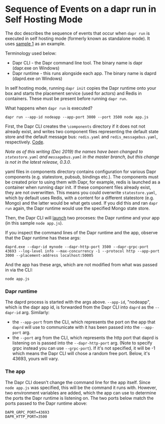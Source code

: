 # Sequence of Events on a dapr run in Self Hosting Mode

The doc describes the sequence of events that occur when `dapr run` is executed in self hosting mode (formerly known as standalone mode).  It uses [sample 1](https://github.com/dapr/samples/tree/master/1.hello-world) as an example.

Terminology used below:
- Dapr CLI - the Dapr command line tool.  The binary name is dapr (dapr.exe on Windows)
- Dapr runtime - this runs alongside each app.  The binary name is daprd (daprd.exe on Windows)

In self hosting mode, running `dapr init` copies the Dapr runtime onto your box and starts the placement service (used for actors) and Redis in containers.  These must be present before running `dapr run`.

What happens when `dapr run` is executed?  
```
dapr run --app-id nodeapp --app-port 3000 --port 3500 node app.js
```

First, the Dapr CLI creates the `\components` directory if it does not not already exist, and writes two component files representing the default state store and the default message bus: `redis.yaml` and `redis_messagebus.yaml`, respectively.  [Code](https://github.com/dapr/cli/blob/d585612185a4a525c05fb62b86e288ccad510006/pkg/standalone/run.go#L254-L288).

*Note as of this writing (Dec 2019) the names have been changed to `statestore.yaml` and `messagebus.yaml` in the master branch, but this change is not in the latest release, 0.3.0*.  

yaml files in components directory contains configuration for various Dapr components (e.g. statestore, pubsub, bindings etc.). The components must be created prior to using them with Dapr, for example, redis is launched as a container when running dapr init. If these component files already exist, they are not overwritten.  This means you could overwrite `statestore.yaml`, which by default uses Redis, with a content for a different statestore (e.g. Mongo) and the latter would be what gets used.  If you did this and ran `dapr run` again, the Dapr runtime would use the specified Mongo state store.

Then, the Dapr CLI will [launch](https://github.com/dapr/cli/blob/d585612185a4a525c05fb62b86e288ccad510006/pkg/standalone/run.go#L290) two proceses: the Dapr runtime and your app (in this sample `node app.js`). 

If you inspect the command lines of the Dapr runtime and the app, observe that the Dapr runtime has these args:

```
daprd.exe --dapr-id mynode --dapr-http-port 3500 --dapr-grpc-port 43693 --log-level info --max-concurrency -1 --protocol http --app-port 3000 --placement-address localhost:50005
```	

And the app has these args, which are not modified from what was passed in via the CLI:

```
node app.js
```

### Dapr runtime
 
The daprd process is started with the args above.  `--app-id`, "nodeapp", which is the dapr app id, is forwarded from the Dapr CLI into `daprd` as the `--dapr-id` arg.  Similarly:
- the `--app-port` from the CLI, which represents the port on the app that `daprd` will use to communicate with it has been passed into the `--app-port` arg.  
- the `--port` arg  from the CLI, which represents the http port that daprd is listening on is passed into the `--dapr-http-port` arg.  (Note to specify grpc instead you can use `--grpc-port`).  If it's not specified, it will be -1 which means the Dapr CLI will chose a random free port.  Below, it's 43693, yours will vary.
 
 
### The app
The Dapr CLI doesn't change the command line for the app itself.  Since `node app.js` was specified, this will be the command it runs with.  However, two environment variables are added, which the app can use to determine the ports the Dapr runtime is listening on.
The two ports below match the ports passed to the Dapr runtime above:

```
DAPR_GRPC_PORT=43693
DAPR_HTTP_PORT=3500
```
